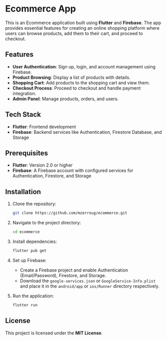 

# Ecommerce App

This is an Ecommerce application built using **Flutter** and **Firebase**. The app provides essential features for creating an online shopping platform where users can browse products, add them to their cart, and proceed to checkout.

## Features
- **User Authentication**: Sign up, login, and account management using Firebase.
- **Product Browsing**: Display a list of products with details.
- **Shopping Cart**: Add products to the shopping cart and view them.
- **Checkout Process**: Proceed to checkout and handle payment integration.
- **Admin Panel**: Manage products, orders, and users.

## Tech Stack
- **Flutter**: Frontend development
- **Firebase**: Backend services like Authentication, Firestore Database, and Storage

## Prerequisites
- **Flutter**: Version 2.0 or higher
- **Firebase**: A Firebase account with configured services for Authentication, Firestore, and Storage

## Installation

1. Clone the repository:
   ```bash
   git clone https://github.com/mzerroug/ecommerce.git
   ```

2. Navigate to the project directory:
   ```bash
   cd ecommerce
   ```

3. Install dependencies:
   ```bash
   flutter pub get
   ```

4. Set up Firebase:
   - Create a Firebase project and enable Authentication (Email/Password), Firestore, and Storage.
   - Download the `google-services.json` or `GoogleService-Info.plist` and place it in the `android/app` or `ios/Runner` directory respectively.

5. Run the application:
   ```bash
   flutter run
   ```

## License

This project is licensed under the **MIT License**.
